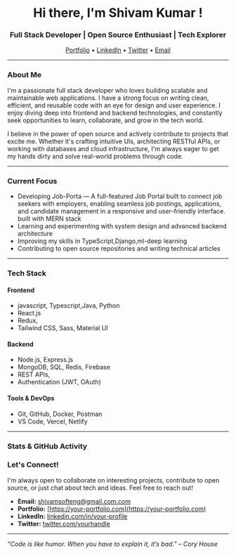 <h1 align="center">Hi there, I'm Shivam Kumar !</h1>
<h3 align="center">Full Stack Developer | Open Source Enthusiast | Tech Explorer</h3>

<p align="center">
  <a href="https://your-portfolio.com">Portfolio</a> •
  <a href="https://linkedin.com/in/your-profile">LinkedIn</a> •
  <a href="https://twitter.com/yourhandle">Twitter</a> •
  <a href="mailto:shivamsofteng@gmail.com">Email</a>
</p>

---

### **About Me**

I'm a passionate full stack developer who loves building scalable and maintainable web applications. I have a strong focus on writing clean, efficient, and reusable code with an eye for design and user experience. I enjoy diving deep into frontend and backend technologies, and constantly seek opportunities to learn, collaborate, and grow in the tech world.

I believe in the power of open source and actively contribute to projects that excite me. Whether it's crafting intuitive UIs, architecting RESTful APIs, or working with databases and cloud infrastructure, I'm always eager to get my hands dirty and solve real-world problems through code.

---

### **Current Focus**

- Developing Job-Porta — A full-featured Job Portal built to connect job seekers with employers, enabling seamless job postings, applications, and candidate management in a responsive and user-friendly interface. built with MERN stack
- Learning and experimenting with system design and advanced backend architecture
- Improving my skills in TypeScript,Django,ml-deep learning 
- Contributing to open source repositories and writing technical articles

---

### **Tech Stack**

#### **Frontend**
- javascript, Typescript,Java, Python 
- React.js
- Redux, 
- Tailwind CSS, Sass, Material UI

#### **Backend**
- Node.js, Express.js
- MongoDB, SQL, Redis, Firebase
- REST APIs, 
- Authentication (JWT, OAuth)

#### **Tools & DevOps**
- Git, GitHub, Docker, Postman
- VS Code, Vercel, Netlify

---

### **Stats & GitHub Activity**



### **Let's Connect!**

I'm always open to collaborate on interesting projects, contribute to open source, or just chat about tech and ideas. Feel free to reach out!

- **Email:** shivamsofteng@gmail.com.com  
- **Portfolio:** [https://your-portfolio.com](https://your-portfolio.com)  
- **LinkedIn:** [linkedin.com/in/your-profile](https://linkedin.com/in/your-profile)  
- **Twitter:** [twitter.com/yourhandle](https://twitter.com/yourhandle)

---

_“Code is like humor. When you have to explain it, it’s bad.” – Cory House_
